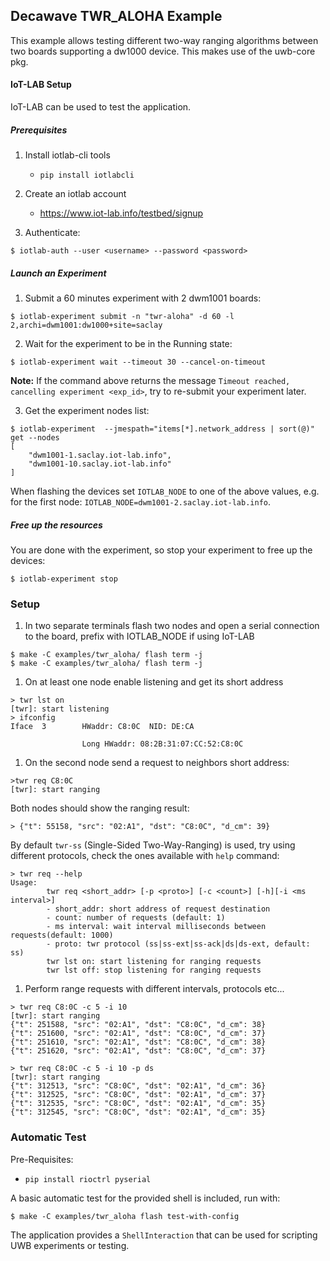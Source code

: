 ## Decawave TWR_ALOHA Example

This example allows testing different two-way ranging algorithms between
two boards supporting a dw1000 device. This makes use of the uwb-core
pkg.


#### IoT-LAB Setup

IoT-LAB can be used to test the application.

##### Prerequisites

1. Install iotlab-cli tools

    - `pip install iotlabcli`

2. Create an iotlab account

    - https://www.iot-lab.info/testbed/signup

3. Authenticate:

```shell
$ iotlab-auth --user <username> --password <password>
```

##### Launch an Experiment

1. Submit a 60 minutes experiment with 2 dwm1001 boards:

```shell
$ iotlab-experiment submit -n "twr-aloha" -d 60 -l 2,archi=dwm1001:dw1000+site=saclay
```

2. Wait for the experiment to be in the Running state:

```shell
$ iotlab-experiment wait --timeout 30 --cancel-on-timeout
```

**Note:** If the command above returns the message `Timeout reached, cancelling experiment <exp_id>`, try to re-submit your experiment later.

3. Get the experiment nodes list:

```shell
$ iotlab-experiment  --jmespath="items[*].network_address | sort(@)" get --nodes
[
    "dwm1001-1.saclay.iot-lab.info",
    "dwm1001-10.saclay.iot-lab.info"
]
```

When flashing the devices set `IOTLAB_NODE` to one of the above values, e.g. for
the first node: `IOTLAB_NODE=dwm1001-2.saclay.iot-lab.info`.

##### Free up the resources

You are done with the experiment, so stop your experiment to free up the
devices:

```shell
$ iotlab-experiment stop
```

### Setup

1. In two separate terminals flash two nodes and open a serial connection to the
board, prefix with IOTLAB_NODE if using IoT-LAB

```shell
$ make -C examples/twr_aloha/ flash term -j
$ make -C examples/twr_aloha/ flash term -j
```

1. On at least one node enable listening and get its short address

```shell
> twr lst on
[twr]: start listening
> ifconfig
Iface  3        HWaddr: C8:0C  NID: DE:CA

                Long HWaddr: 08:2B:31:07:CC:52:C8:0C
```

1. On the second node send a request to neighbors short address:

```shell
>twr req C8:0C
[twr]: start ranging
```

Both nodes should show the ranging result:

```shell
> {"t": 55158, "src": "02:A1", "dst": "C8:0C", "d_cm": 39}
```

By default `twr-ss` (Single-Sided Two-Way-Ranging) is used, try using different
protocols, check the ones available with `help` command:

```shell
> twr req --help
Usage:
        twr req <short_addr> [-p <proto>] [-c <count>] [-h][-i <ms interval>]
        - short_addr: short address of request destination
        - count: number of requests (default: 1)
        - ms interval: wait interval milliseconds between requests(default: 1000)
        - proto: twr protocol (ss|ss-ext|ss-ack|ds|ds-ext, default: ss)
        twr lst on: start listening for ranging requests
        twr lst off: stop listening for ranging requests
```

1. Perform range requests with different intervals, protocols etc...

```shell
> twr req C8:0C -c 5 -i 10
[twr]: start ranging
{"t": 251588, "src": "02:A1", "dst": "C8:0C", "d_cm": 38}
{"t": 251600, "src": "02:A1", "dst": "C8:0C", "d_cm": 37}
{"t": 251610, "src": "02:A1", "dst": "C8:0C", "d_cm": 38}
{"t": 251620, "src": "02:A1", "dst": "C8:0C", "d_cm": 37}
```

```shell
> twr req C8:0C -c 5 -i 10 -p ds
[twr]: start ranging
{"t": 312513, "src": "C8:0C", "dst": "02:A1", "d_cm": 36}
{"t": 312525, "src": "C8:0C", "dst": "02:A1", "d_cm": 37}
{"t": 312535, "src": "C8:0C", "dst": "02:A1", "d_cm": 35}
{"t": 312545, "src": "C8:0C", "dst": "02:A1", "d_cm": 35}
```

### Automatic Test

Pre-Requisites:

- `pip install rioctrl pyserial`

A basic automatic test for the provided shell is included, run with:

```shell
$ make -C examples/twr_aloha flash test-with-config
```

The application provides a `ShellInteraction` that can be used for
scripting UWB experiments or testing.
